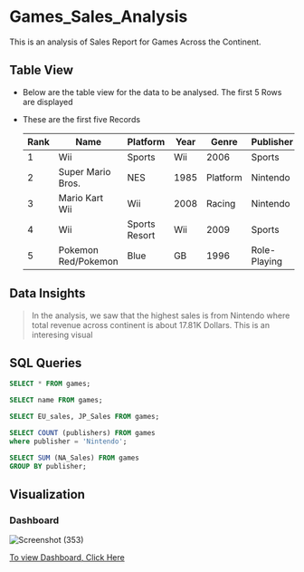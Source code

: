# Games_Sales_Analysis
This is an analysis of Sales Report for Games Across the Continent.

## Table View
+ Below are the table view for the data to be analysed. The first 5 Rows are displayed
- These are the first five Records

  |Rank|	Name|	Platform	|Year|	Genre	|Publisher	|NA_Sales|	EU_Sales|	JP_Sales|	Other_Sales	|Global_Sales|
  |-----|------|---------|-------|-------|--------|--------|---------|---------|---------|---------|
  |1|	Wii |Sports|	Wii	|2006|	Sports|	Nintendo|	41.49|	29.02|	3.77|	8.46|	82.74|
  |2|	Super Mario Bros.|	NES|	1985|	Platform|	Nintendo|	29.08|	3.58|	6.81|	0.77|	40.24|
  |3|	Mario Kart Wii|	Wii|	2008|	Racing|	Nintendo|	15.85|	12.88|	3.79|	3.31|	35.82|
  |4|	Wii| Sports Resort|	Wii|	2009|	Sports|	Nintendo|	15.75|	11.01|	3.28|	2.96|	33|
  |5|	Pokemon Red/Pokemon| Blue|	GB|	1996|	Role-Playing|	Nintendo|	11.27|	8.89|	10.22|	1|	31.37|

## Data Insights
> In the analysis, we saw that the highest sales is from Nintendo where total revenue across continent is about 17.81K Dollars.
> This is an interesing visual

## SQL Queries

```SQL
SELECT * FROM games;
```
```SQL
SELECT name FROM games;
```
```SQL
SELECT EU_sales, JP_Sales FROM games;
```
```SQL
SELECT COUNT (publishers) FROM games
where publisher = 'Nintendo';
```
```SQL
SELECT SUM (NA_Sales) FROM games
GROUP BY publisher;
```

## Visualization
### Dashboard
![Screenshot (353)](https://github.com/user-attachments/assets/47504bf6-c6f2-4569-91a4-467e65387566)

[To view Dashboard, Click Here](www.google.com)


